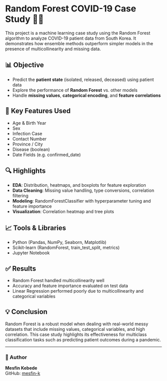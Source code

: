 # Random Forest COVID-19 Case Study 🦠🌲

This project is a machine learning case study using the Random Forest algorithm to analyze COVID-19 patient data from South Korea. It demonstrates how ensemble methods outperform simpler models in the presence of multicollinearity and missing data.

## 📊 Objective

- Predict the **patient state** (isolated, released, deceased) using patient data
- Explore the performance of **Random Forest** vs. other models
- Handle **missing values**, **categorical encoding**, and **feature correlations**

## 🧠 Key Features Used

- Age & Birth Year
- Sex
- Infection Case
- Contact Number
- Province / City
- Disease (boolean)
- Date Fields (e.g. confirmed_date)

## 🔍 Highlights

- **EDA**: Distribution, heatmaps, and boxplots for feature exploration
- **Data Cleaning**: Missing value handling, type conversions, correlation filtering
- **Modeling**: RandomForestClassifier with hyperparameter tuning and feature importance
- **Visualization**: Correlation heatmap and tree plots

## 📈 Tools & Libraries

- Python (Pandas, NumPy, Seaborn, Matplotlib)
- Scikit-learn (RandomForest, train_test_split, metrics)
- Jupyter Notebook

## ✅ Results

- Random Forest handled multicollinearity well
- Accuracy and feature importance evaluated on test data
- Linear Regression performed poorly due to multicollinearity and categorical variables

## 💡 Conclusion

Random Forest is a robust model when dealing with real-world messy datasets that include missing values, categorical variables, and high correlation. This case study highlights its effectiveness for multiclass classification tasks such as predicting patient outcomes during a pandemic.

---

### 📎 Author

**Mesfin Kebede**  
GitHub: [mesfin-k](https://github.com/mesfin-k)

